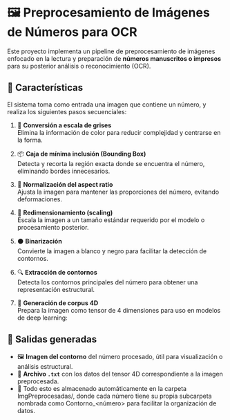 # 🖼️ Preprocesamiento de Imágenes de Números para OCR

Este proyecto implementa un pipeline de preprocesamiento de imágenes enfocado en la lectura y preparación de **números manuscritos o impresos** para su posterior análisis o reconocimiento (OCR).

## 🚀 Características

El sistema toma como entrada una imagen que contiene un número, y realiza los siguientes pasos secuenciales:

1. 🎨 **Conversión a escala de grises**  
   Elimina la información de color para reducir complejidad y centrarse en la forma.

2. 📦 **Caja de mínima inclusión (Bounding Box)**  
   Detecta y recorta la región exacta donde se encuentra el número, eliminando bordes innecesarios.

3. 📐 **Normalización del aspect ratio**  
   Ajusta la imagen para mantener las proporciones del número, evitando deformaciones.

4. 📏 **Redimensionamiento (scaling)**  
   Escala la imagen a un tamaño estándar requerido por el modelo o procesamiento posterior.

5. ⚫ **Binarización**  
   Convierte la imagen a blanco y negro para facilitar la detección de contornos.

6. 🔍 **Extracción de contornos**  
   Detecta los contornos principales del número para obtener una representación estructural.

7. 🧊 **Generación de corpus 4D**  
   Prepara la imagen como tensor de 4 dimensiones para uso en modelos de deep learning:
   
## 💾 Salidas generadas

- 🖼️ **Imagen del contorno** del número procesado, útil para visualización o análisis estructural.
- 📄 **Archivo `.txt`** con los datos del tensor 4D correspondiente a la imagen preprocesada.
- 📂 Todo esto es almacenado automáticamente en la carpeta ImgPreprocesadas/, donde cada número tiene su propia subcarpeta nombrada como Contorno_<número> para facilitar la organización de datos.
